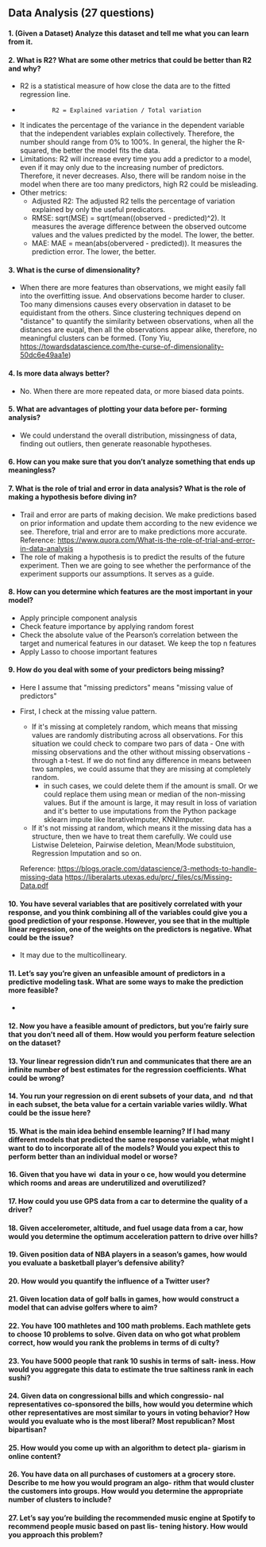 ## Data Analysis (27 questions)

#### 1. (Given a Dataset) Analyze this dataset and tell me what you can learn from it.

#### 2. What is R2? What are some other metrics that could be better than R2 and why?
   - R2 is a statistical measure of how close the data are to the fitted regression line.  
   -              R2 = Explained variation / Total variation
   -  It indicates the percentage of the variance in the dependent variable that the independent variables 
     explain collectively. Therefore, the number should range from 0% to 100%. In general, the higher the 
     R-squared, the better the model fits the data.
   - Limitations: R2 will increase every time you add a predictor to a model, even if it may only due to 
     the increasing number of predictors. Therefore, it never decreases. Also, there will be random noise in the model when there are too
     many predictors, high R2 could be misleading.
   - Other metrics:
        - Adjusted R2: The adjusted R2 tells the percentage of variation explained by only the useful predicators.
        - RMSE: sqrt(MSE) = sqrt(mean((observed - predicted)^2). It measures the average difference between the observed
                outcome values and the values predicted by the model. The lower, the better.
        - MAE: MAE = mean(abs(obervered - predicted)). It measures the prediction error. The lower, the better.
                
#### 3. What is the curse of dimensionality?
   - When there are more features than observations, we might easily fall into the overfitting issue. And observations
     become harder to cluser. Too many dimensions causes every observation in dataset to be equidistant from the others.
     Since clustering techniques depend on "distance" to quantify the similarity between observations, when all the distances
     are euqal, then all the observations appear alike, therefore, no meaningful clusters can be formed. 
     (Tony Yiu, https://towardsdatascience.com/the-curse-of-dimensionality-50dc6e49aa1e)

#### 4. Is more data always better?
   - No. When there are more repeated data, or more biased data points.
#### 5. What are advantages of plotting your data before per- forming analysis?
   - We could understand the overall distribution, missingness  of data, finding out outliers, then generate 
     reasonable hypotheses.

#### 6. How can you make sure that you don’t analyze something that ends up meaningless?
    

#### 7. What is the role of trial and error in data analysis? What is the role of making a hypothesis before diving in?
   - Trail and error are parts of making decision. We make predictions based on prior information and update them according to the 
     new evidence we see. Therefore, trial and error are to make predictions more accurate.
     Reference: https://www.quora.com/What-is-the-role-of-trial-and-error-in-data-analysis
   - The role of making a hypothesis is to predict the results of the future experiment. Then we are going to see whether 
     the performance of the experiment supports our assumptions. It serves as a guide.

#### 8. How can you determine which features are the most important in your model?
   - Apply principle component analysis
   - Check feature importance by applying random forest
   - Check the absolute value of the Pearson’s correlation between the target and numerical 
     features in our dataset. We keep the top n features
   - Apply Lasso to choose important features
   
#### 9. How do you deal with some of your predictors being missing?
   - Here I assume that "missing predictors" means "missing value of predictors"
   - First, I check at the missing value pattern. 
     - If it's missing at completely random, which means that missing values are randomly distributing
       across all observations. For this situation we could check to compare two pars of data - One with missing 
       observations and the other without missing observations - through a t-test. If we do not find any difference
       in means between two samples, we could assume that they are missing at completely random. 
       - in such cases, we could delete them if the amount is small. Or we could replace them using mean or median
         of the non-missing values. But if the amount is large, it may result in loss of variation and it's better 
         to use imputations from the Python package sklearn impute like IterativeImputer, KNNImputer.
     - If it's not missing at random, which means it the missing data has a structure, then we have to treat them 
       carefully. We could use Listwise Deleteion, Pairwise deletion, Mean/Mode substituion, Regression Imputation
       and so on.
       
      Reference: https://blogs.oracle.com/datascience/3-methods-to-handle-missing-data
                 https://liberalarts.utexas.edu/prc/_files/cs/Missing-Data.pdf

#### 10. You have several variables that are positively correlated with your response, and you think combining all of the variables could give you a good prediction of your response. However, you see that in the multiple linear regression, one of the weights on the predictors is negative. What could be the issue?
   -  It may due to the multicollineary.

#### 11. Let’s say you’re given an unfeasible amount of predictors in a predictive modeling task. What are some ways to make the prediction more feasible?
   - 
 
#### 12. Now you have a feasible amount of predictors, but you’re fairly sure that you don’t need all of them. How would you perform feature selection on the dataset?


#### 13. Your linear regression didn’t run and communicates that there are an infinite number of best estimates for the regression coefficients. What could be wrong?


#### 14. You run your regression on di erent subsets of your data, and  nd that in each subset, the beta value for a certain variable varies wildly. What could be the issue here?


#### 15. What is the main idea behind ensemble learning? If I had many different models that predicted the same response variable, what might I want to do to incorporate all of the models? Would you expect this to perform better than an individual model or worse?


#### 16. Given that you have wi  data in your o ce, how would you determine which rooms and areas are underutilized and overutilized?


#### 17. How could you use GPS data from a car to determine the quality of a driver?


#### 18. Given accelerometer, altitude, and fuel usage data from a car, how would you determine the optimum acceleration pattern to drive over hills?


#### 19. Given position data of NBA players in a season’s games, how would you evaluate a basketball player’s defensive ability?


#### 20. How would you quantify the influence of a Twitter user?
 
 
#### 21. Given location data of golf balls in games, how would construct a model that can advise golfers where to aim?


#### 22. You have 100 mathletes and 100 math problems. Each mathlete gets to choose 10 problems to solve. Given data on who got what problem correct, how would you rank the problems in terms of di culty?
 
 
#### 23. You have 5000 people that rank 10 sushis in terms of salt\- iness. How would you aggregate this data to estimate the true saltiness rank in each sushi?


#### 24. Given data on congressional bills and which congressio- nal representatives co-sponsored the bills, how would you determine which other representatives are most similar to yours in voting behavior? How would you evaluate who is the most liberal? Most republican? Most bipartisan?


#### 25. How would you come up with an algorithm to detect pla- giarism in online content?



#### 26. You have data on all purchases of customers at a grocery store. Describe to me how you would program an algo- rithm that would cluster the customers into groups. How would you determine the appropriate number of clusters to include?


#### 27. Let’s say you’re building the recommended music engine at Spotify to recommend people music based on past lis- tening history. How would you approach this problem?

